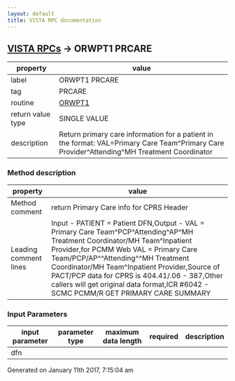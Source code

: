 ```yaml
---
layout: default
title: VISTA RPC documentation
---
```




## [VISTA RPCs](TableOfContent.md) &#8594; ORWPT1 PRCARE 

 property | value 
--- | --- 
 label | ORWPT1 PRCARE
 tag | PRCARE
 routine | [ORWPT1](http://code.osehra.org/dox/Routine_ORWPT1_source.html)
 return value type | SINGLE VALUE
 description | Return primary care information for a patient in the format:  VAL=Primary Care Team^Primary Care Provider^Attending^MH Treatment      Coordinator


### Method description

 property | value 
--- | --- 
 Method comment | return Primary Care info for CPRS Header
 Leading comment lines | Input - PATIENT = Patient DFN,Output - VAL = Primary Care Team^PCP^Attending^AP^MH Treatment Coordinator/MH Team^Inpatient Provider,for PCMM Web VAL = Primary Care Team/PCP/AP^^Attending^^MH Treatment Coordinator/MH Team^Inpatient Provider,Source of PACT/PCP data for CPRS is 404.41/.06 - 387,Other callers will get original data format,ICR #6042 - SCMC PCMM/R GET PRIMARY CARE SUMMARY 

### Input Parameters

| input parameter | parameter type | maximum data length | required | description | 
| --- | --- | --- | --- | --- | 
| dfn |  |  |  |  | 




 Generated on January 11th 2017, 7:15:04 am